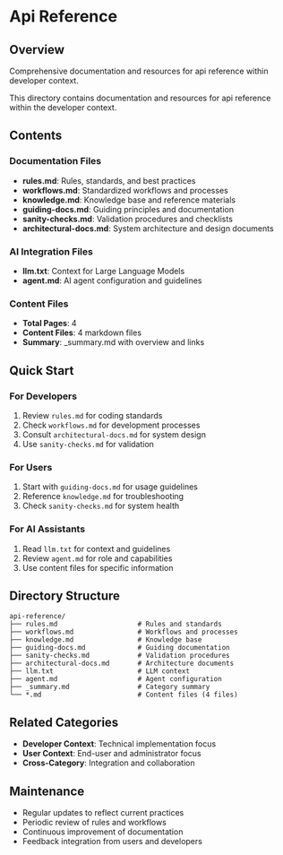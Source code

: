 # Api Reference

## Overview
Comprehensive documentation and resources for api reference within developer context.

This directory contains documentation and resources for api reference within the developer context.

## Contents

### Documentation Files
- **rules.md**: Rules, standards, and best practices
- **workflows.md**: Standardized workflows and processes
- **knowledge.md**: Knowledge base and reference materials
- **guiding-docs.md**: Guiding principles and documentation
- **sanity-checks.md**: Validation procedures and checklists
- **architectural-docs.md**: System architecture and design documents

### AI Integration Files
- **llm.txt**: Context for Large Language Models
- **agent.md**: AI agent configuration and guidelines

### Content Files
- **Total Pages**: 4
- **Content Files**: 4 markdown files
- **Summary**: _summary.md with overview and links

## Quick Start

### For Developers
1. Review `rules.md` for coding standards
2. Check `workflows.md` for development processes
3. Consult `architectural-docs.md` for system design
4. Use `sanity-checks.md` for validation

### For Users
1. Start with `guiding-docs.md` for usage guidelines
2. Reference `knowledge.md` for troubleshooting
3. Check `sanity-checks.md` for system health

### For AI Assistants
1. Read `llm.txt` for context and guidelines
2. Review `agent.md` for role and capabilities
3. Use content files for specific information

## Directory Structure
```
api-reference/
├── rules.md                    # Rules and standards
├── workflows.md                # Workflows and processes
├── knowledge.md                # Knowledge base
├── guiding-docs.md             # Guiding documentation
├── sanity-checks.md            # Validation procedures
├── architectural-docs.md       # Architecture documents
├── llm.txt                     # LLM context
├── agent.md                    # Agent configuration
├── _summary.md                 # Category summary
└── *.md                        # Content files (4 files)
```

## Related Categories
- **Developer Context**: Technical implementation focus
- **User Context**: End-user and administrator focus
- **Cross-Category**: Integration and collaboration

## Maintenance
- Regular updates to reflect current practices
- Periodic review of rules and workflows
- Continuous improvement of documentation
- Feedback integration from users and developers
